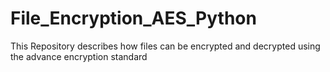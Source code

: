 # File_Encryption_AES_Python
This Repository describes how files can be encrypted and decrypted using the advance encryption standard
